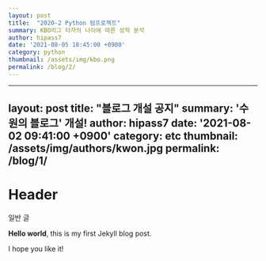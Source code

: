 ```yaml
---
layout: post
title:  "2020-2 Python 텀프로젝트"
summary: KBO리그 타자의 나이에 따른 성적 분석
author: hipass7
date: '2021-08-05 18:45:00 +0900'
category: python
thumbnail: /assets/img/kbo.png
permalink: /blog/2/
---
```



---
layout: post
title:  "블로그 개설 공지"
summary: '수원의 블로그' 개설!
author: hipass7
date: '2021-08-02 09:41:00 +0900'
category: etc
thumbnail: /assets/img/authors/kwon.jpg
permalink: /blog/1/
---

# Header

일반 글

**Hello world**, this is my first Jekyll blog post.

I hope you like it!
